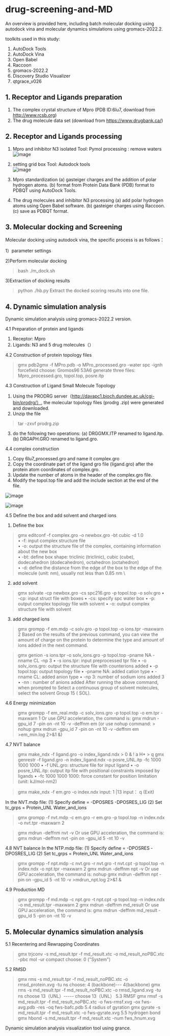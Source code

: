 # drug-screening-and-MD

An overview is provided here, including batch molecular docking using autodock vina and molecular dynamics simulations using gromacs-2022.2.

toolkits used in this study:
1. AutoDock Tools
2. AutoDock Vina
3. Open Babel
4. Raccoon
5. gromacs-2022.2
6. Discovery Studio Visualizer 
7. qtgrace_v026


## 1. Receptor  and Ligands preparation
1) The complex crystal structure of Mpro (PDB ID:6lu7, download from  http://www.rcsb.org)
2) The drug molecule data set (download from https://www.drugbank.ca/)

## 2.  Receptor and Ligands processing
1) Mpro and inhibitor N3 isolated
Tool: Pymol
processing :  remove waters <br />
![image](https://user-images.githubusercontent.com/65847000/189270594-7072201f-5107-4cac-8e69-2b0d8fc85e01.png) 
2) setting  grid box
Tool: Autodock tools <br />
![image](https://user-images.githubusercontent.com/65847000/189270955-52cabb5c-c1a3-444d-90bd-0a25773ca1e3.png)

3) Mpro standardization
(a) gasteiger charges and the addition of polar hydrogen atoms.
(b) format from Protein Data Bank (PDB) format to PDBQT using AutoDock Tools.

4) The drug molecules and inhibitor N3 processing
(a) add polar hydrogen atoms using Open Babel software.
(b) gasteiger charges  using Raccoon.
(c) save as PDBQT format.

## 3.  Molecular docking and Screening

Molecular docking using autodock vina, the specific process is as follows：

1）parameter settings
 

2)Perform molecular docking
> bash ./m_dock.sh

3)Extraction of docking results 
> python ./hb.py
Extract the docked scoring results into one file.

## 4. Dynamic simulation analysis 

Dynamic simulation analysis using  gromacs-2022.2 version.

 4.1 Preparation of protein and ligands 
 1) Receptor: Mpro
 2) Ligands:  N3 and 5 drug molecules（）

 4.2 Construction of protein topology files
 > gmx pdb2gmx -f MPro.pdb -o MPro_processed.gro -water spc -ignh  
 > forcefield choose: Gromos96 53A6
 > generate three files: Mpro_processed.gro, topol.top, posre.itp
  
 4.3 Construction of Ligand Small Molecule Topology
1) Using the PRODRG server（http://davapc1.bioch.dundee.ac.uk/cgi-bin/prodrg/）, the molecular topology files (prodrg .zip) were generated and downloaded.
2) Unzip the file
 > tar -zxvf prodrg.zip   
3) do the following two operations:
(a) DRGGMX.ITP renamed to ligand.itp.
(b) DRGAPH.GRO renamed to ligand.gro.

 4.4  complex construction
 1) Copy 6lu7_processed.gro and name it complex.gro
 2) Copy the coordinate part of the ligand gro file (ligand.gro) after the protein atom coordinates of complex.gro.
 3) Update the number of atoms in the header of the complex.gro file.
 4) Modify the topol.top file and add the include section at the end of the file.

![image](https://user-images.githubusercontent.com/65847000/189318533-2a087090-0355-47a3-8e8f-8624f31c6e57.png)

![image](https://user-images.githubusercontent.com/65847000/189318608-ac186108-57f2-42ca-8396-ecf0937f5030.png)

 4.5 Define the box and add solvent and charged ions
 1)  Define the box
 > gmx editconf -f complex.gro -o newbox.gro -bt cubic -d 1.0 \
   • -f: input complex structure file \
   • -o: output the structure file of the complex, containing information about the new box \
   • -bt: define box shape: triclinic (triclinic), cubic (cube), dodecahedron (dodecahedron), octahedron (octahedron) \
   • -d: define the distance from the edge of the box to the edge of the molecule (unit: nm), usually not less than 0.85 nm \

 2) add solvent
 > gmx solvate -cp newbox.gro -cs spc216.gro -p topol.top -o solv.gro 
   • -cp: input struct file with boxes
   • -cs: specify spc water box
   • -p: output complex topology file with solvent
   • -o: output complex structure file with solvent

 3) add charged ions
 > gmx grompp -f em.mdp -c solv.gro -p topol.top -o ions.tpr -maxwarn 2
Based on the results of the previous command, you can view the amount of charge on the protein to determine the type and amount of ions added in the next command.

 > gmx genion -s ions.tpr -o solv_ions.gro -p topol.top -pname NA -nname CL -np 3
   • -s ions.tpr: input preprocessed tpr file
   • -o solv_ions.gro: output the structure file with counterions added
   • -p topol.top: output topology file
   • -pname NA: added cation type
   • -nname CL: added anion type
   • -np 3: number of sodium ions added 3
   • -nn : number of anions added
   After running the above command, when prompted to Select a continuous group of solvent molecules, select the solvent Group 15 ( SOL).
   
 4.6 Energy minimization
   > gmx grompp -f em_real.mdp -c solv_ions.gro -p topol.top -o em.tpr -maxwarn 1
   Or use GPU acceleration, the command is:
   > gmx mdrun -gpu_id 7 -pin on -nt 10 -v -deffnm em (or use nohup command: > nohup gmx mdrun -gpu_id 7 -pin on -nt 10 -v -deffnm em >em_min.log 2>&1 &)

 4.7 NVT balance
  > gmx make_ndx -f ligand.gro -o index_ligand.ndx
     > 0 & ! a H*
     > q
  > gmx genrestr -f ligand.gro -n index_ligand.ndx -o posre_UNL.itp -fc 1000 1000 1000
    • -f UNL.gro: structure file for input ligand
    • -o posre_UNL.itp: output itp file with positional constraints imposed by ligands
    • -fc 1000 1000 1000: force constant for position limitation (unit: kJ/mol-nm2)
    
  > gmx make_ndx -f em.gro -o index.ndx 
  input: 1 |13 
  input： q (Exit)
  
  In the NVT.mdp file:
  (1) Specify define = -DPOSRES -DPOSRES_LIG
  (2) Set tc_grps = Protein_UNL Water_and_ions
  
  >gmx grompp -f nvt.mdp -c em.gro -r em.gro -p topol.top -n index.ndx -o nvt.tpr -maxwarn 2
  
  > gmx mdrun -deffnm nvt -v 
  Or use GPU acceleration, the command is:
  > gmx mdrun -deffnm nvt -pin on -gpu_id 5 -nt 10 -v 
  
 4.8 NVT balance
  In the NTP.mdp file:
  (1) Specify define = -DPOSRES -DPOSRES_LIG
  (2) Set tc_grps = Protein_UNL Water_and_ions
 > gmx grompp -f npt.mdp -c nvt.gro -r nvt.gro -t nvt.cpt -p topol.top -n index.ndx -o npt.tpr -maxwarn 2
 > gmx mdrun -deffnm npt  -v
 Or use GPU acceleration, the command is:
 >nohup gmx mdrun -deffnm npt -pin on -gpu_id 5 -nt 10 -v >mdrun_npt.log 2>&1 &
   
 4.9 Production MD
 > gmx grompp -f md.mdp -c npt.gro -t npt.cpt -p topol.top -n index.ndx -o md_result.tpr -maxwarn 2
 > gmx mdrun -deffnm md_result
Or use GPU acceleration, the command is:
 > gmx mdrun -deffnm md_result -gpu_id 5 -pin on -nt 10 -v 

## 5. Molecular dynamics simulation analysis
 5.1 Recentering and Rewrapping Coordinates
  > gmx trjconv -s md_result.tpr -f md_result.xtc -o md_result_noPBC.xtc -pbc mol -ur compact
   > choose: 0 ("System") 
   
 5.2 RMSD
 > gmx rms -s md_result.tpr -f md_result_noPBC.xtc -o rmsd_protein.xvg -tu ns
   > choose: 4 (backbone)--- 4(backbone)
 > gmx rms -s md_result.tpr -f md_result_noPBC.xtc -o rmsd_ligand.xvg -tu ns 
   > choose 13（UNL）----- choose 13（UNL）
 5.3 RMSF
 > gmx rmsf -s md_result.tpr -f md_result_noPBC.xtc -o fws-rmsf.xvg -ox fws-avg.pdb -res -oq fws-bafc.pdb 
 5.4 radius of gyration
 > gmx gyrate -s md_result.tpr -f md_result.xtc -o fws-gyrate.xvg
 5.5 hydrogen bond
 > gmx hbond -s md_result.tpr -f md_result.xtc -num fws_hnum.xvg 
 
 Dynamic simulation analysis visualization tool using grance.

 
 



 
 
 
